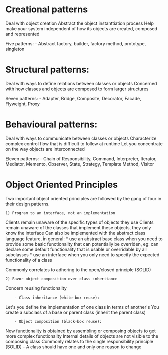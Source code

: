 # Creational patterns
Deal with object creation
Abstract the object instanttiation process
Help make your system independent of how its objects are created, composed and represented

Five patterns: 
	- Abstract factory, builder, factory method, prototype, singleton

# Structural patterns:
Deal with ways to define relations between classes or objects
Concerned with how classes and objects are composed to form larger structures

Seven patterns:
	- Adapter, Bridge, Composite, Decorator, Facade, Flyweight, Proxy

# Behavioural patterns:
Deal with ways to communicate between classes or objects
Characterize complex control flow that is difficult to follow at runtime
Let you concentrate on the way objects are interconnected

Eleven patterns:
	- Chain of Responsibility, Command, Interpreter, Iterator, Mediator, Memento, Observer, State,
	  Strategy, Template Method, Visitor

# Object Oriented Principles
Two important object oriented principles are followed by the gang of four in their design patterns.

	1) Program to an interface, not an implementation
Clients remain unaware of the specific types of objects they use
Clients remain unaware of the classes that implement these objects, they only know the interface
Can also be implemented with the abstract class language feature, in general:
	* use an abstract base class when you need to provide some basic functionality that can potentially be overriden, 
	  eg: can declare some default functionality that is usable or overridable by all subclasses
	* use an interface when you only need to specify the expected functionality of a class

Commonly correlates to adhering to the open/closed principle (SOLID)

	2) Favor object composition over class inheritance
Concern reusing functionality

		- Class inheritance (white-box reuse):
Let's you define the implementation of one class in terms of another's
You create a subclass of a base or parent class (inherit the parent class)

		- Object composition (black-box reuse):
New functionality is obtained by assembling or composing objects to get more complex functionality
Internal details of objects are not visible to the composing class
Commonly relates to the single responsibility principle (SOLID)
	- A class should have one and only one reason to change